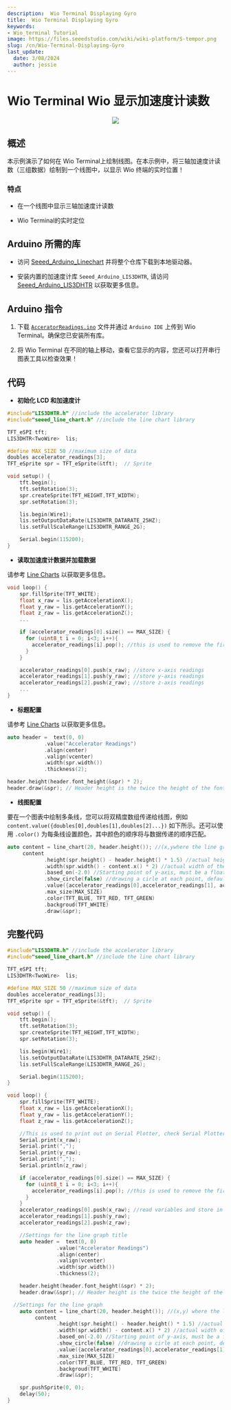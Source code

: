 ```yaml
---
description:  Wio Terminal Displaying Gyro
title:  Wio Terminal Displaying Gyro
keywords:
- Wio_terminal Tutorial
image: https://files.seeedstudio.com/wiki/wiki-platform/S-tempor.png
slug: /cn/Wio-Terminal-Displaying-Gyro
last_update:
  date: 3/08/2024
  author: jessie
---
```


# Wio Terminal Wio 显示加速度计读数

<div align="center"><img src="https://files.seeedstudio.com/wiki/Wio-Terminal/img/C0279.2019-11-28%2018_25_43.gif" /></div>

## 概述

本示例演示了如何在 Wio Terminal上绘制线图。在本示例中，将三轴加速度计读数（三组数据）绘制到一个线图中，以显示 Wio 终端的实时位置！

### 特点

- 在一个线图中显示三轴加速度计读数

- Wio Terminal的实时定位

## Arduino 所需的库

- 访问 [Seeed_Arduino_Linechart](https://github.com/Seeed-Studio/Seeed_Arduino_Linechart) 并将整个仓库下载到本地驱动器。

- 安装内置的加速度计库 `Seeed_Arduino_LIS3DHTR`, 请访问 [Seeed_Arduino_LIS3DHTR](https://github.com/Seeed-Studio/Seeed_Arduino_LIS3DHTR/tree/beta)  以获取更多信息。

## Arduino 指令

1. 下载 [`AcceratorReadings.ino`](https://files.seeedstudio.com/wiki/Wio-Terminal/res/AcceleratorReadings.ino.zip) 文件并通过 `Arduino IDE` 上传到 Wio Terminal。确保您已安装所有库。

2. 将 Wio Terminal 在不同的轴上移动，查看它显示的内容，您还可以打开串行图表工具以检查效果！

## 代码

- **初始化 LCD 和加速度计**

```cpp
#include"LIS3DHTR.h" //include the accelerator library
#include"seeed_line_chart.h" //include the line chart library

TFT_eSPI tft;
LIS3DHTR<TwoWire>  lis;

#define MAX_SIZE 50 //maximum size of data
doubles accelerator_readings[3];
TFT_eSprite spr = TFT_eSprite(&tft);  // Sprite

void setup() {
    tft.begin();
    tft.setRotation(3);
    spr.createSprite(TFT_HEIGHT,TFT_WIDTH);
    spr.setRotation(3);

    lis.begin(Wire1);
    lis.setOutputDataRate(LIS3DHTR_DATARATE_25HZ);
    lis.setFullScaleRange(LIS3DHTR_RANGE_2G);

    Serial.begin(115200);
}
```

- **读取加速度计数据并加载数据**

请参考 [Line Charts](https://wiki.seeedstudio.com/Wio-Terminal-LCD-Linecharts/)  以获取更多信息。

```cpp
void loop() {
    spr.fillSprite(TFT_WHITE);
    float x_raw = lis.getAccelerationX();
    float y_raw = lis.getAccelerationY();
    float z_raw = lis.getAccelerationZ();
    ...

    if (accelerator_readings[0].size() == MAX_SIZE) {
      for (uint8_t i = 0; i<3; i++){
        accelerator_readings[i].pop(); //this is used to remove the first read variable
      }
    }

    accelerator_readings[0].push(x_raw); //store x-axis readings
    accelerator_readings[1].push(y_raw); //store y-axis readings
    accelerator_readings[2].push(z_raw); //store z-axis readings
    ...
}
```

- **标题配置**

请参考 [Line Charts](https://wiki.seeedstudio.com/Wio-Terminal-LCD-Linecharts/) 以获取更多信息。

```cpp
auto header =  text(0, 0)
            .value("Accelerator Readings")
            .align(center)
            .valign(vcenter)
            .width(spr.width())
            .thickness(2);

header.height(header.font_height(&spr) * 2);
header.draw(&spr); // Header height is the twice the height of the font
```

- **线图配置**

要在一个图表中绘制多条线，您可以将双精度数组传递给线图，例如 `content.value({doubles[0],doubles[1],doubles[2]...})` 如下所示。还可以使用 `.color()` 为每条线设置颜色，其中颜色的顺序将与数据传递的顺序匹配。

```cpp
auto content = line_chart(20, header.height()); //(x,ywhere the line graph begins
     content
            .height(spr.height() - header.height() * 1.5) //actual height of the line chart
            .width(spr.width() - content.x() * 2) //actual width of the line chart
            .based_on(-2.0) //Starting point of y-axis, must be a float
            .show_circle(false) //drawing a cirle at each point, default is on.
            .value({accelerator_readings[0],accelerator_readings[1], accelerator_readings[2]}) //passing through the data to line graph
            .max_size(MAX_SIZE)          
            .color(TFT_BLUE, TFT_RED, TFT_GREEN)
            .backgroud(TFT_WHITE)
            .draw(&spr);
```

## 完整代码

```cpp
#include"LIS3DHTR.h" //include the accelerator library
#include"seeed_line_chart.h" //include the line chart library

TFT_eSPI tft;
LIS3DHTR<TwoWire>  lis;

#define MAX_SIZE 50 //maximum size of data
doubles accelerator_readings[3];
TFT_eSprite spr = TFT_eSprite(&tft);  // Sprite

void setup() {
    tft.begin();
    tft.setRotation(3);
    spr.createSprite(TFT_HEIGHT,TFT_WIDTH);
    spr.setRotation(3);

    lis.begin(Wire1);
    lis.setOutputDataRate(LIS3DHTR_DATARATE_25HZ);
    lis.setFullScaleRange(LIS3DHTR_RANGE_2G);

    Serial.begin(115200);
}

void loop() {
    spr.fillSprite(TFT_WHITE);
    float x_raw = lis.getAccelerationX();
    float y_raw = lis.getAccelerationY();
    float z_raw = lis.getAccelerationZ();

    //This is used to print out on Serial Plotter, check Serial Plotter!
    Serial.print(x_raw);
    Serial.print(",");
    Serial.print(y_raw);
    Serial.print(",");
    Serial.println(z_raw);

    if (accelerator_readings[0].size() == MAX_SIZE) {
      for (uint8_t i = 0; i<3; i++){
        accelerator_readings[i].pop(); //this is used to remove the first read variable
      }
    }
    accelerator_readings[0].push(x_raw); //read variables and store in data
    accelerator_readings[1].push(y_raw);
    accelerator_readings[2].push(z_raw);

    //Settings for the line graph title
    auto header =  text(0, 0)
                .value("Accelerator Readings")
                .align(center)
                .valign(vcenter)
                .width(spr.width())
                .thickness(2);

    header.height(header.font_height(&spr) * 2);
    header.draw(&spr); // Header height is the twice the height of the font

  //Settings for the line graph
    auto content = line_chart(20, header.height()); //(x,y) where the line graph begins
         content
                .height(spr.height() - header.height() * 1.5) //actual height of the line chart
                .width(spr.width() - content.x() * 2) //actual width of the line chart
                .based_on(-2.0) //Starting point of y-axis, must be a float
                .show_circle(false) //drawing a cirle at each point, default is on.
                .value({accelerator_readings[0],accelerator_readings[1], accelerator_readings[2]}) //passing through the data to line graph
                .max_size(MAX_SIZE)          
                .color(TFT_BLUE, TFT_RED, TFT_GREEN)
                .backgroud(TFT_WHITE)
                .draw(&spr);

    spr.pushSprite(0, 0);
    delay(50);
}
```
